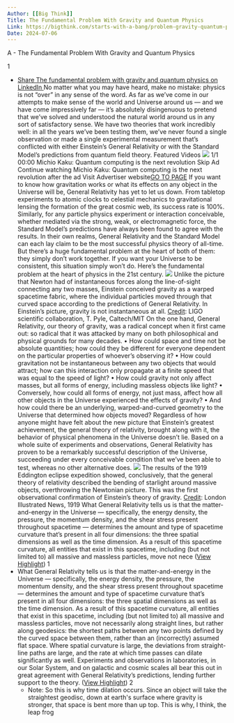```yaml
---
Author: [[Big Think]]
Title: The Fundamental Problem With Gravity and Quantum Physics
Link: https://bigthink.com/starts-with-a-bang/problem-gravity-quantum-physics/
Date: 2024-07-06
---
```

A - The Fundamental Problem With Gravity and Quantum Physics

1
- [
  Share The fundamental problem with gravity and quantum physics on LinkedIn
  ](https://www.linkedin.com/sharing/share-offsite/?url=https://bigthink.com/starts-with-a-bang/problem-gravity-quantum-physics/)
  No matter what you may have heard, make no mistake: physics is not “over” in any sense of the word. As far as we’ve come in our attempts to make sense of the world and Universe around us — and we have come impressively far — it’s absolutely disingenuous to pretend that we’ve solved and understood the natural world around us in any sort of satisfactory sense. We have two theories that work incredibly well: in all the years we’ve been testing them, we’ve never found a single observation or made a single experimental measurement that’s conflicted with either Einstein’s General Relativity or with the Standard Model’s predictions from quantum field theory.
  Featured Videos
  ![](https://img.connatix.com/pid-fc993964-3aa6-4166-b4a5-7229c5ad8a29/c9097d71-6a1c-4b16-905a-830dea14e0bf/1_th.jpg?crop=597:336,smart&width=597&height=336&quality=60&fit=crop)
  1/1 00:00 Michio Kaku: Quantum computing is the next revolution Skip Ad Continue watching Michio Kaku: Quantum computing is the next revolution after the ad Visit Advertiser website[GO TO PAGE](https://bigthink.com/starts-with-a-bang/problem-gravity-quantum-physics/#)
  [](https://adclick.g.doubleclick.net/pcs/click?xai=AKAOjstiJOfybsygN6n7rM5k4HzoeVfmLi3xYcwTVrMRltMno4Rfyxg1zIeswxHh_slAU44rLSEettSAfbw4eLL5oyMQHSFqUBwJ4m6EtUB15V0dps0OPcWmuMclaJRbYDa9ogLDtuphuXdFF0VAh-XcWK0&sai=AMfl-YTtQ9iHLDcAQv7o79huuVJAR81e-vz7XM2lk9e_y46la66jI10rY0YJMPT_CQ9Z1QY-B1ZxUNIRg4py6hA&sig=Cg0ArKJSzGMZEtgVhoqxEAE&cry=1&fbs_aeid=%5Bgw_fbsaeid%5D&urlfix=1&adurl=https://tmobile.demdex.net/event%3Fd_event%3Dclick%26d_src%3D67004%26d_bu%3D4348461%26d_campaign%3D31184153%26d_site%3D5301299%26d_placement%3D384515820%26d_creative%3D210565209%26d_rd%3Dhttps://www.metrobyt-mobile.com/deals/apple%253Fcmpid%253DMTPR_OV_P_24NYYP12NF_384515820_575239767_210565209_31184153%2526dclid%253D%2525edclid!)
  [](https://cat.da.us.criteo.com/delivery/ck.php?cppv=3&cpp=HzuaAOCZ562X0oNXpCatSfDv2vMvceSnFH2j7T4BvdV7rYmIdXdqp7WMk78qFK0nCWSvurzo2N13E-pAzLaafdVwzSamysAYB9Mtx1alJdVUMEPu4MwVGCCXrW4ClKWOeeqv6Tq-JtjH_0T8PP4nvMdIpSJhk1u-A06cK3BlapjvM7j1IUMO17Jf005xXpBmipUIjM7EpypuFTw_j5nHbVeK6VwSgRS3H62CT46ogBGSesLa81p_HJZjuK6MCbz_z7snkocehDXgWK91feu3v5Gazh1iJm9JY0YHdAhu6iJbeVonmphi7HPgh5qyOuC7w7Mo__rDcDR9n8kTpTVT7AE2-aFcWxbAi99xnGjdxu9_RgzLO8urn7hpSsUTrc9B5c4eT6Ou6mUn4mR4HszIlYwYUaDhYS8VZHDYLL6-siuwGWyV1etw4afO-o-sZKIZq68Qui2fML0gJr2r_W7Vy0RPeCBbXT_06bX3aXjtScwzvjqZ1bhhrI20kyevyxcWzYVXZg3fMHSMjXaOUz5QXfIzJK4&maxdest=https%3A%2F%2Fpro.monumenttradersalliance.com%2Fm%2F2250313%3Fcto_pld%3DeLLvSG6iAQCC0FuGq-16Ig)
  [](https://cat.da.us.criteo.com/delivery/ck.php?cppv=3&cpp=LKoPVeCZ562X0oNXpCatSfDv2vM_z33iHde4CfFWyIr_zPJ7XkOympeiNlqe8MF-KtjjCxMyafnzQfGPseLS4rUSxv9ec-2G98PI_jYksK7GoMmMU6Pf_RgxSepYhWcMjveNQg0rksidH07FDC0_CtN66ajMKo1ZUVSNbGBYgeoda4DV_RLC-0mcvqNfQLRhrk68AfeehbwP2TKkRJgxGAtb3ytmzRTm8WdjJE9RQzCuidcETXi7Ku_w0qrfeYaUSAg3LTvPR1mVeT20iCBckDz5tpwDtgSNuqBjoZfJMBf05pUdtr1YG5IH4IsatzD4JgR688ZdaH8ntJeQAq8XYd-PzUbahKYcXu0Op-2wcVw-rCnvw41WVyIjAEJFujsWdeKHViw4NNHPB5xsmTMr-bo1VCwwvu2yCmw29kOt-qXVLKdgYhEkuzyCguIiFMag1lxCeXp3hBM6D1mzeXqE06Cbe1vZvd56mHuB8EomFp2Ml8Vslp7F9wi3e1n0ouxEJdM5Kzx0yXxNpjaI3iDPEKJ5qRw&maxdest=https%3A%2F%2Fpro.monumenttradersalliance.com%2Fm%2F2250313%3Fcto_pld%3DyhubpG6iAQAZXl9856GlCA)
  [](https://cat.da.us.criteo.com/delivery/ck.php?cppv=3&cpp=PkS55DTYtR1hmoKq6cTP03OvGTF2P5VpaxxBXwJenDh7QpKESCx3kDtAyh6S6D8_nGvExFPJ-WQAvTzY1F1frjsxKEMoz87Fm8anOU6eySWpaULe7cYt4cvELNoAvi3zdiClad9vk3F7wVFZMyKZSg20f1qOn_odMvRWpPjvLesu6IoH97Ri3jI6gNw1D8YzUtU0-EUVIk--R5c_w3bSJjH7XmNP3XuV847a_UFy_HcXjCtOBbsHQ7L1J8fol35f15OnpFzoEza3JJjTd2qmcmG1xUKLkOt42YTGhoWM2Ae1HJXGTTY-Fic5oQUmqOF6NQqAYc5aC5ZT3FXiSp4wurrJH2H-8rE4Pq3v2Q_N271OZkQAAqSzQJrqgxsq0fGmtBxee8-fzJuqxhh8bFpO59KsOocdV1a_VyiqpCFZVnRxv_BReYyDEC3pE0Lb_50T7AgAZg-VqHucKXRzNadmDALGlqdgrSXmXinkleLNqFCBQTDoCoverZVLhTK4iC07tiS_nSVw_VweguT4dohiSWx-I6E&maxdest=https%3A%2F%2Fpro.monumenttradersalliance.com%2Fm%2F2250313%3Fcto_pld%3DFsAKm26iAQAV71AnhNgY9A)
  If you want to know how gravitation works or what its effects on any object in the Universe will be, General Relativity has yet to let us down. From tabletop experiments to atomic clocks to celestial mechanics to gravitational lensing the formation of the great cosmic web, its success rate is 100%. Similarly, for any particle physics experiment or interaction conceivable, whether mediated via the strong, weak, or electromagnetic force, the Standard Model’s predictions have always been found to agree with the results. In their own realms, General Relativity and the Standard Model can each lay claim to be the most successful physics theory of all-time.
  But there’s a huge fundamental problem at the heart of both of them: they simply don’t work together. If you want your Universe to be consistent, this situation simply won’t do. Here’s the fundamental problem at the heart of physics in the 21st century.
  ![](https://bigthink.com/wp-content/uploads/2021/10/https___blogs-images.forbes.com_startswithabang_files_2018_01_ligo20160211e-1-1200x674-1.jpg?w=960)
  Unlike the picture that Newton had of instantaneous forces along the line-of-sight connecting any two masses, Einstein conceived gravity as a warped spacetime fabric, where the individual particles moved through that curved space according to the predictions of General Relativity. In Einstein’s picture, gravity is not instantaneous at all.
  [Credit](https://www.nsf.gov/news/mmg/mmg_disp.jsp?med_id=80254): LIGO scientific collaboration, T. Pyle, Caltech/MIT
  On the one hand, General Relativity, our theory of gravity, was a radical concept when it first came out: so radical that it was attacked by many on both philosophical and physical grounds for many decades.
  • How could space and time not be absolute quantities; how could they be different for everyone dependent on the particular properties of whoever’s observing it?
  • How could gravitation not be instantaneous between any two objects that would attract; how can this interaction only propagate at a finite speed that was equal to the speed of light?
  • How could gravity not only affect masses, but all forms of energy, including massless objects like light?
  • Conversely, how could all forms of energy, not just mass, affect how all other objects in the Universe experienced the effects of gravity?
  • And how could there be an underlying, warped-and-curved geometry to the Universe that determined how objects moved?
  Regardless of how anyone might have felt about the new picture that Einstein’s greatest achievement, the general theory of relativity, brought along with it, the behavior of physical phenomena in the Universe doesn’t lie. Based on a whole suite of experiments and observations, General Relativity has proven to be a remarkably successful description of the Universe, succeeding under every conceivable condition that we’ve been able to test, whereas no other alternative does.
  ![](https://bigthink.com/wp-content/uploads/2021/12/https___blogs-images.forbes.com_startswithabang_files_2016_10_2-13-Illustrated-London-News-1200x1592-1.jpg?w=960)
  The results of the 1919 Eddington eclipse expedition showed, conclusively, that the general theory of relativity described the bending of starlight around massive objects, overthrowing the Newtonian picture. This was the first observational confirmation of Einstein’s theory of gravity.
  [Credit](http://www.datadeluge.com/2010/08/illustrated-london-news-1919-eddington.html): London Illustrated News, 1919
  What General Relativity tells us is that the matter-and-energy in the Universe — specifically, the energy density, the pressure, the momentum density, and the shear stress present throughout spacetime — determines the amount and type of spacetime curvature that’s present in all four dimensions: the three spatial dimensions as well as the time dimension. As a result of this spacetime curvature, all entities that exist in this spacetime, including (but not limited to) all massive and massless particles, move not nece ([View Highlight](https://read.readwise.io/read/01hqw51tr0nbrrtd7yba4s99yb))
1
- What General Relativity tells us is that the matter-and-energy in the Universe — specifically, the energy density, the pressure, the momentum density, and the shear stress present throughout spacetime — determines the amount and type of spacetime curvature that’s present in all four dimensions: the three spatial dimensions as well as the time dimension. As a result of this spacetime curvature, all entities that exist in this spacetime, including (but not limited to) all massive and massless particles, move not necessarily along straight lines, but rather along geodesics: the shortest paths between any two points defined by the curved space between them, rather than an (incorrectly) assumed flat space.
  Where spatial curvature is large, the deviations from straight-line paths are large, and the rate at which time passes can dilate significantly as well. Experiments and observations in laboratories, in our Solar System, and on galactic and cosmic scales all bear this out in great agreement with General Relativity’s predictions, lending further support to the theory. ([View Highlight](https://read.readwise.io/read/01hqw538rf43k7rg3pmbf5j1jj))
2
    - Note: So this is why time dilation occurs. Since an object will take the straightest geodisc, down at earth's surface where gravity is stronger, that space is bent more than up top. This is why, I think, the leap frog
